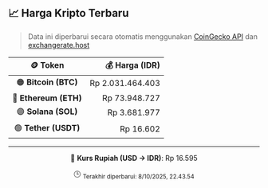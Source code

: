 

<!-- HARGA_KRIPTO -->
## 📈 Harga Kripto Terbaru

> Data ini diperbarui secara otomatis menggunakan [CoinGecko API](https://www.coingecko.com/) dan [exchangerate.host](https://exchangerate.host/)

<div align="center">

| 🪙 Token | 💰 Harga (IDR) |
|:------:|---------------:|
| 🟠 **Bitcoin (BTC)**   | Rp 2.031.464.403 |
| 🔵 **Ethereum (ETH)**  | Rp 73.948.727 |
| 🟣 **Solana (SOL)**    | Rp 3.681.977 |
| 🟢 **Tether (USDT)**   | Rp 16.602 |

---

💱 **Kurs Rupiah (USD → IDR)**: Rp 16.595

🕒 <sub>Terakhir diperbarui: 8/10/2025, 22.43.54</sub>

</div>
<!-- /HARGA_KRIPTO -->